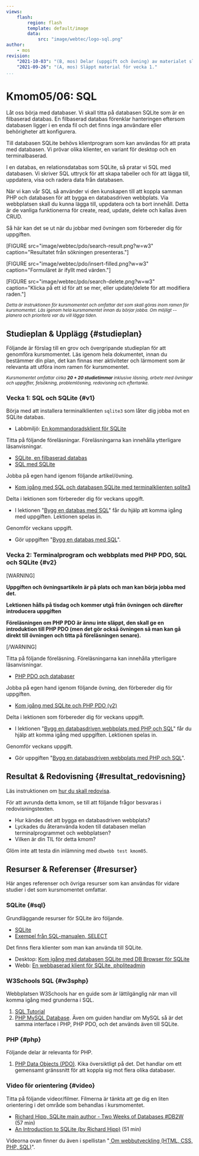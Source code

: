 ```yaml
---
views:
    flash:
        region: flash
        template: default/image
        data:
            src: "image/webtec/logo-sql.png"
author:
    - mos
revision:
    "2021-10-03": "(B, mos) Delar (uppgift och övning) av materialet släppt för vecka 2."
    "2021-09-26": "(A, mos) Släppt material för vecka 1."
...
```

Kmom05/06: SQL
==================================

Låt oss börja med databaser. Vi skall titta på databasen SQLite som är en filbaserad databas. En filbaserad databas förenklar hanteringen eftersom databasen ligger i en enda fil och det finns inga användare eller behörigheter att konfigurera.

Till databasen SQLite behövs klientprogram som kan användas för att prata med databasen. Vi prövar olika klienter, en variant för desktop och en terminalbaserad.

I en databas, en relationsdatabas som SQLite, så pratar vi SQL med databasen. Vi skriver SQL uttryck för att skapa tabeller och för att lägga till, uppdatera, visa och radera data från databasen.

När vi kan vår SQL så använder vi den kunskapen till att koppla samman PHP och databasen för att bygga en databasdriven webbplats. Via webbplatsen skall du kunna lägga till, uppdatera och ta bort innehåll. Detta är de vanliga funktionerna för create, read, update, delete och kallas även CRUD.

<!--more-->

Så här kan det se ut när du jobbar med övningen som förbereder dig för uppgiften.

[FIGURE src="image/webtec/pdo/search-result.png?w=w3" caption="Resultatet från sökningen presenteras."]

[FIGURE src="image/webtec/pdo/insert-filled.png?w=w3" caption="Formuläret är ifyllt med värden."]

[FIGURE src="image/webtec/pdo/search-delete.png?w=w3" caption="Klicka på ett id för att se mer, eller update/delete för att modifiera raden."]

<small><i>Detta är instruktionen för kursmomentet och omfattar det som skall göras inom ramen för kursmomentet. Läs igenom hela kursmomentet innan du börjar jobba. Om möjligt -- planera och prioritera var du vill lägga tiden.</i></small>



Studieplan & Upplägg {#studieplan}
---------------------------------

Följande är förslag till en grov och övergripande studieplan för att genomföra kursmomentet. Läs igenom hela dokumentet, innan du bestämmer din plan, det kan finnas mer aktiviteter och lärmoment som är relevanta att utföra inom ramen för kursmomentet.

<small><i>Kursmomentet omfattar cirka **20 + 20 studietimmar** inklusive läsning, arbete med övningar och uppgifter, felsökning, problemlösning, redovisning och eftertanke.</i></small>



### Vecka 1: SQL och SQLite {#v1}

Börja med att installera terminalklienten `sqlite3` som låter dig jobba mot en SQLite databas.

* Labbmiljö: [En kommandoradsklient för SQLite](labbmiljo/sqlite3)

Titta på följande föreläsningar. Föreläsningarna kan innehålla ytterligare läsanvisningar.

* [SQLite, en filbaserad databas](./../forelasning/sqlite-en-filbaserad-databas)
* [SQL med SQLite](./../forelasning/sql-med-sqlite)

Jobba på egen hand igenom följande artikel/övning.

* [Kom igång med SQL och databasen SQLite med terminalklienten sqlite3](kunskap/kom-igang-med-sql-och-databasen-sqlite-med-terminalklienten-sqlite3)

Delta i lektionen som förbereder dig för veckans uppgift.

* I lektionen "[Bygg en databas med SQL](./../forelasning/bygg-en-databas-med-sql)" får du hjälp att komma igång med uppgiften. Lektionen spelas in.

Genomför veckans uppgift.

* Gör uppgiften "[Bygg en databas med SQL](uppgift/bygg-en-databas-med-sql)".

<!--

1. Gör laborationen "[SQL lab 1, introduktion till SQL](uppgift/sql-lab-1-introduktion-till-sql)" som låter dig träna på SQL kommandon.

-->



### Vecka 2: Terminalprogram och webbplats med PHP PDO, SQL och SQLite {#v2}

[WARNING]

**Uppgiften och övningsartikeln är på plats och man kan börja jobba med det.**

**Lektionen hålls på tisdag och kommer utgå från övningen och därefter introducera uppgiften**

**Föreläsningen om PHP PDO är ännu inte släppt, den skall ge en introduktion till PHP PDO (men det gör också övningen så man kan gå direkt till övningen och titta på föreläsningen senare).**

[/WARNING]

Titta på följande föreläsning. Föreläsningarna kan innehålla ytterligare läsanvisningar.

* [PHP PDO och databaser](./../forelasning/php-pdo-och-databaser)
<!--
* <s>[Databasdriven webbplats med CRUD](./../forelasning/webbplats-med-crud)</s> utgår.
-->

Jobba på egen hand igenom följande övning, den förbereder dig för uppgiften.

* [Kom igång med SQLite och PHP PDO (v2)](kunskap/kom-igang-med-sqlite-och-php-pdo-v2)

Delta i lektionen som förbereder dig för veckans uppgift.

* I lektionen "[Bygg en databasdriven webbplats med PHP och SQL](./../forelasning/bygg-en-databasdriven-webbplats-med-php-och-sql)" får du hjälp att komma igång med uppgiften. Lektionen spelas in.

Genomför veckans uppgift.

* Gör uppgiften "[Bygg en databasdriven webbplats med PHP och SQL](uppgift/bygg-en-databasdriven-webbplats-med-php-och-sql)".


<!--
Det är två uppgifter som skall utföras och det finns en lektion som förbereder dig inför varje uppgift.

1. Gör uppgiften "[Bygg en databasdriven terminalklient med PHP och SQL](uppgift/bygg-en-databasdriven-terminalklient-med-php-och-sql)".
    * I lektionen "[Bygg en databasdriven terminalklient med PHP och SQL](./../forelasning/bygg-en-databasdriven-terminalklient-med-php-och-sql)" får du hjälp att komma igång med uppgiften. Lektionen spelas in.

1. Gör uppgiften "[Bygg en databasdriven webbplats med PHP och SQL](uppgift/bygg-en-databasdriven-webbplats-med-php-och-sql)".
    * I lektionen "[Bygg en databasdriven webbplats med PHP och SQL](./../forelasning/bygg-en-databasdriven-webbplats-med-php-och-sql)" får du hjälp att komma igång med uppgiften. Lektionen spelas in.
-->


<!--
1. Gör uppgiften "[Gör en multisida för att söka i en databas](uppgift/bygg-en-multisida-for-att-soka-i-en-databas)". Spara filerna under `me/kmom05/jetty`.

1. Gör uppgiften "[Lab 6: PHP PDO och databasen SQLite](uppgift/php-lab6-php-pdo-och-databasen-sqlite)". Spara filerna i katalogen `me/kmom06/lab6`.

1. Gör uppgiften "[Bygg ut din htmlphp me-sida till version 5](uppgift/htmlphp-projekt-5)". Spara filerna i katalogen `me/kmom05/me5`.

1. Gör uppgiften "[Bygg ut din me-sida till version 6](uppgift/bygg-ut-din-htmlphp-me-sida-till-version-6)". Spara filerna i katalogen `me/kmom06/me6`.

1. Lägg till en inloggning på din mesida och styr så att man måste vara inloggad för att kunna redigera (lägga till, uppdatera, radera) i databasen. Kursrepot innehåller ett exempel på login i `example/login` som du kan utgå ifrån. Använd doe:doe och admin:admin som användare och lösenord.

1. Flytta användare och lösenord från din `config.php` och lägg in dem i en ny tabell i databasen.

-->



Resultat & Redovisning  {#resultat_redovisning}
-----------------------------------------------

Läs instruktionen om [hur du skall redovisa](./../redovisa).

För att avrunda detta kmom, se till att följande frågor besvaras i redovisningstexten.

* Hur kändes det att bygga en databasdriven webbplats?
* Lyckades du återanvända koden till databasen mellan terminalprogrammet och webbplatsen?
* Vilken är din TIL för detta kmom?

Glöm inte att testa din inlämning med `dbwebb test kmom05`.

<!--
* Var det lätt att förstå SQL eller kändes det som en helt ny teknik?
* Var detta din första bekantskap med databaser och SQL, eller har du tidigare kunskaper som du kan relatera till?
* Hur gick det att utföra övningarna med enbart SQLite, var det något du fastnade på?
* Hur gick det med övningarna i PDO och SQLite, var det något som tog extra mycket tid?
* Gjorde du något extra, utöver det vanliga, i ditt arbete? Berätta gärna om det.

* Fick du hjälp av PHP PDO-artikeln och dess kod, eller skrev du mycket kod själv?
* Var det något som var extra svårt eller utmanande i kursmomentet?
* Nu när kursen närmar sig slutet, känns det som du har kommit in i HTML, CSS, PHP och SQL?
* Berätta kort om din syn på din me-sida, är du nöjd med den, eller ser du förbättringspotential?
* Gjorde du något extra, utöver det vanliga, i ditt arbete? Berätta gärna om det.
-->



Resurser & Referenser {#resurser}
---------------------------------

Här anges referenser och övriga resurser som kan användas för vidare studier i det som kursmomentet omfattar.



### SQLite {#sql}

Grundläggande resurser för SQLite äro följande.

* [SQLite](https://www.sqlite.org/index.html)
* [Exempel från SQL-manualen, SELECT](https://www.sqlite.org/lang_select.html)

Det finns flera klienter som man kan använda till SQLite.

* Desktop: [Kom igång med databasen SQLite med DB Browser för SQLite](kunskap/kom-igang-med-databasen-sqlite-med-db-browser-for-sqlite)
* Webb: [En webbaserad klient för SQLite, phpliteadmin](kunskap/en-webbaserad-klient-for-sqlite-phpliteadmin)



### W3Schools SQL {#w3sphp}

Webbplatsen W3Schools har en guide som är lättilgänglig när man vill komma igång med grunderna i SQL.

1. [SQL Tutorial](https://www.w3schools.com/sql/)
1. [PHP MySQL Database](https://www.w3schools.com/php/php_mysql_intro.asp). Även om guiden handlar om MySQL så är det samma interface i PHP, PHP PDO, och det används även till SQLite.



### PHP {#php}

Följande delar är relevanta för PHP.

1. [PHP Data Objects (PDO)](http://php.net/manual/en/intro.pdo.php). Kika översiktligt på det. Det handlar om ett gemensamt gränssnitt för att koppla sig mot flera olika databaser.



### Video för orientering {#video}

Titta på följande videor/filmer. Filmerna är tänkta att ge dig en liten orientering i det område som behandlas i kursmomentet.

* [Richard Hipp, SQLite main author - Two Weeks of Databases #DB2W](https://www.youtube.com/watch?v=2eaQzahCeh4) (57 min)
* [An Introduction to SQLite (by Richard Hipp)](https://www.youtube.com/watch?v=giAMt8Tj-84) (51 min)

Videorna ovan finner du även i spellistan "[ Om webbutveckling (HTML, CSS, PHP, SQL)](https://www.youtube.com/playlist?list=PLKtP9l5q3ce-Qp6DTS_2s6q-Br66ufoWc)".
